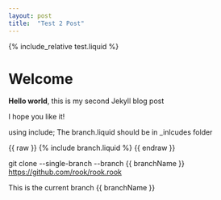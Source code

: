 ```yaml
---
layout: post
title:  "Test 2 Post"
---
```


{% include_relative test.liquid %}

# Welcome

**Hello world**, this is my second Jekyll blog post 

I hope you like it!

using  include; The branch.liquid should be in _inlcudes folder

{{ raw }}
{% include branch.liquid %}
{{ endraw }}

git clone  --single-branch --branch  {{ branchName }} https://github.com/rook/rook.rook

This is the current branch {{ branchName }}
